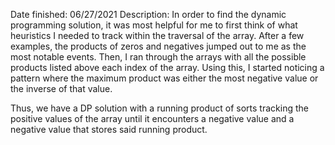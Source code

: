 Date finished: 06/27/2021
Description: In order to find the dynamic programming solution, it was most helpful for me to first think of what heuristics I needed to track within the traversal of the array.
After a few examples, the products of zeros and negatives jumped out to me as the most notable events. Then, I ran through the arrays with all the possible products listed 
above each index of the array. Using this, I started noticing a pattern where the maximum product was either the most negative value or the inverse of that value.

Thus, we have a DP solution with a running product of sorts tracking the positive values of the array until it encounters a negative value and a negative value that stores said running product.
